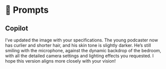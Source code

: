 # 🧠 Prompts

## Copilot

I’ve updated the image with your specifications. The young podcaster now has curlier and shorter hair, and his skin tone is slightly darker. He’s still smiling with the microphone, against the dynamic backdrop of the bedroom, with all the detailed camera settings and lighting effects you requested. I hope this version aligns more closely with your vision!
